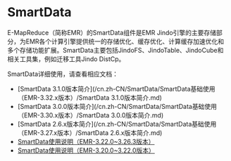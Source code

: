 # SmartData

E-MapReduce（简称EMR）的SmartData组件是EMR Jindo引擎的主要存储部分，为EMR各个计算引擎提供统一的存储优化、缓存优化、计算缓存加速优化和多个存储功能扩展。SmartData主要包括JindoFS、JindoTable、JindoCube和相关工具集，例如迁移工具Jindo DistCp。

SmartData详细使用，请查看相应文档：

-   [SmartData 3.1.0版本简介](/cn.zh-CN/SmartData/SmartData基础使用（EMR-3.32.x版本）/SmartData 3.1.0版本简介.md)
-   [SmartData 3.0.0版本简介](/cn.zh-CN/SmartData/SmartData基础使用（EMR-3.30.x版本）/SmartData 3.0.0版本简介.md)
-   [SmartData 2.6.x版本简介](/cn.zh-CN/SmartData/SmartData基础使用（EMR-3.27.x版本）/SmartData 2.6.x版本简介.md)
-   [SmartData使用说明（EMR-3.22.0~3.26.3版本）](/cn.zh-CN/SmartData/SmartData基础使用（EMR-3.27.0之前版本）/JindoFS使用说明（EMR-3.22.0~3.26.3版本）.md)
-   [SmartData使用说明（EMR-3.20.0~3.22.0版本）](/cn.zh-CN/SmartData/SmartData基础使用（EMR-3.27.0之前版本）/JindoFS使用说明（EMR-3.20.0~3.22.0版本）.md)

